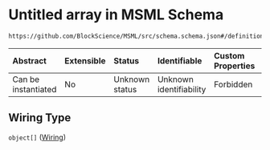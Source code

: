 # Untitled array in MSML Schema

```txt
https://github.com/BlockScience/MSML/src/schema.schema.json#/definitions/MSMLSpec/properties/Wiring
```



| Abstract            | Extensible | Status         | Identifiable            | Custom Properties | Additional Properties | Access Restrictions | Defined In                                                                  |
| :------------------ | :--------- | :------------- | :---------------------- | :---------------- | :-------------------- | :------------------ | :-------------------------------------------------------------------------- |
| Can be instantiated | No         | Unknown status | Unknown identifiability | Forbidden         | Allowed               | none                | [schema.schema.json\*](../../out/schema.schema.json "open original schema") |

## Wiring Type

`object[]` ([Wiring](schema-definitions-wiring.md))
